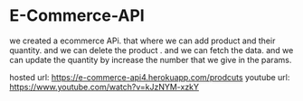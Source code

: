 # E-Commerce-API


we created a ecommerce APi. that where we can add product and their quantity.
and we can delete the product .
and we can fetch the data.
and we can update the quantity by increase the number that we give in the params.

hosted url:  https://e-commerce-api4.herokuapp.com/prodcuts
youtube url:  https://www.youtube.com/watch?v=kJzNYM-xzkY
